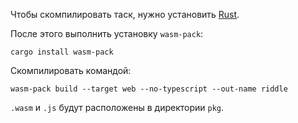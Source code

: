 Чтобы скомпилировать таск, нужно установить [Rust](https://www.rust-lang.org/tools/install).

После этого выполнить установку `wasm-pack`:

```
cargo install wasm-pack
```

Скомпилировать командой:

```
wasm-pack build --target web --no-typescript --out-name riddle
```

`.wasm` и `.js` будут расположены в директории `pkg`.